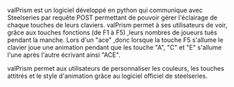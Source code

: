 valPrism est un logiciel développé en python qui communique avec Steelseries par requête POST permettant de pouvoir gérer l'éclairage de chaque touches de leurs claviers.
valPrism permet à ses utilisateurs de voir, grâce aux touches fonctions (de F1 à F5) ,leurs nombres de joueurs tués pendant la manche. Lors d'un "ace" ,donc lorsque la touche F5 s'allume le clavier 
joue une animation pendant que les touche "A", "C" et "E" s'allume l'une après l'autre écrivant ainsi "ACE".

valPrism permet aux utilisateurs de personnaliser les couleurs, les touches attitrés et le style d'animation grâce au logiciel officiel de steelseries.
